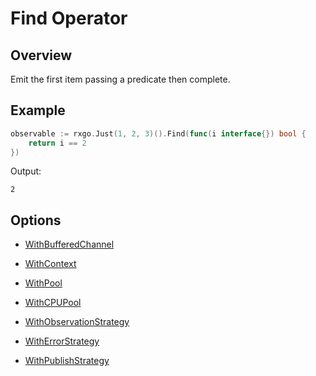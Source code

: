 # Find Operator

## Overview

Emit the first item passing a predicate then complete.

## Example

```go
observable := rxgo.Just(1, 2, 3)().Find(func(i interface{}) bool {
    return i == 2
})
```

Output:

```
2
```

## Options

* [WithBufferedChannel](options.md#withbufferedchannel)

* [WithContext](options.md#withcontext)

* [WithPool](options.md#withpool)

* [WithCPUPool](options.md#withcpupool)

* [WithObservationStrategy](options.md#withobservationstrategy)

* [WithErrorStrategy](options.md#witherrorstrategy)

* [WithPublishStrategy](options.md#withpublishstrategy)